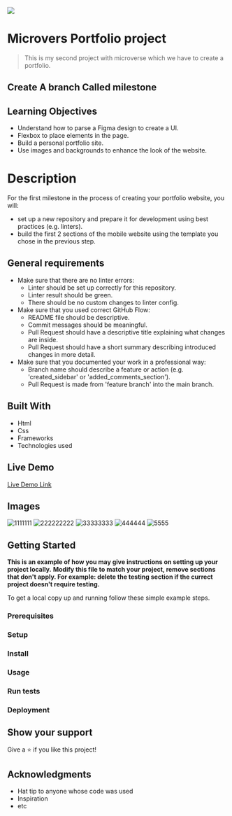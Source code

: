 ![](https://img.shields.io/badge/Microverse-blueviolet)

# Microvers Portfolio project

> This is my second project with microverse which we have to create a portfolio.

## Create A branch Called milestone 

## Learning Objectives

- Understand how to parse a Figma design to create a UI.
- Flexbox to place elements in the page.
- Build a personal portfolio site.
- Use images and backgrounds to enhance the look of the website.

# Description

For the first milestone in the process of creating your portfolio website, you will:

- set up a new repository and prepare it for development using best practices (e.g. linters).
- build the first 2 sections of the mobile website using the template you chose in the previous step.

## General requirements
- Make sure that there are no linter errors:
   - Linter should be set up correctly for this repository.
   - Linter result should be green.
   - There should be no custom changes to linter config.
- Make sure that you used correct GitHub Flow:
   - README file should be descriptive.
   - Commit messages should be meaningful.
   - Pull Request should have a descriptive title explaining what changes are inside.
   - Pull Request should have a short summary describing introduced changes in more detail.
- Make sure that you documented your work in a professional way:
   - Branch name should describe a feature or action (e.g. 'created_sidebar' or 'added_comments_section').
   - Pull Request is made from 'feature branch' into the main branch.


## Built With

- Html
- Css
- Frameworks
- Technologies used

## Live Demo


[Live Demo Link](https://whitewolfx99.github.io/Portfolio/)

## Images
![1111111](https://user-images.githubusercontent.com/94759531/193645133-590780b6-ba05-402e-a49f-48a3c28d6a65.PNG)
![222222222](https://user-images.githubusercontent.com/94759531/193645136-504ff7bb-a09c-41cd-b09f-a63beb7e0be7.PNG)
![33333333](https://user-images.githubusercontent.com/94759531/193645139-dba10b5c-08f5-43d3-a7ce-011d9512717f.PNG)
![444444](https://user-images.githubusercontent.com/94759531/193645143-1d1a7c53-8b24-4fe1-8d67-f76d6d12e36f.PNG)
![5555](https://user-images.githubusercontent.com/94759531/193645147-05834cd2-e70b-465c-84ed-29c728478e9d.PNG)

## Getting Started

**This is an example of how you may give instructions on setting up your project locally.**
**Modify this file to match your project, remove sections that don't apply. For example: delete the testing section if the currect project doesn't require testing.**


To get a local copy up and running follow these simple example steps.

### Prerequisites

### Setup

### Install

### Usage

### Run tests

### Deployment

## Show your support

Give a ⭐️ if you like this project!

## Acknowledgments

- Hat tip to anyone whose code was used
- Inspiration
- etc

